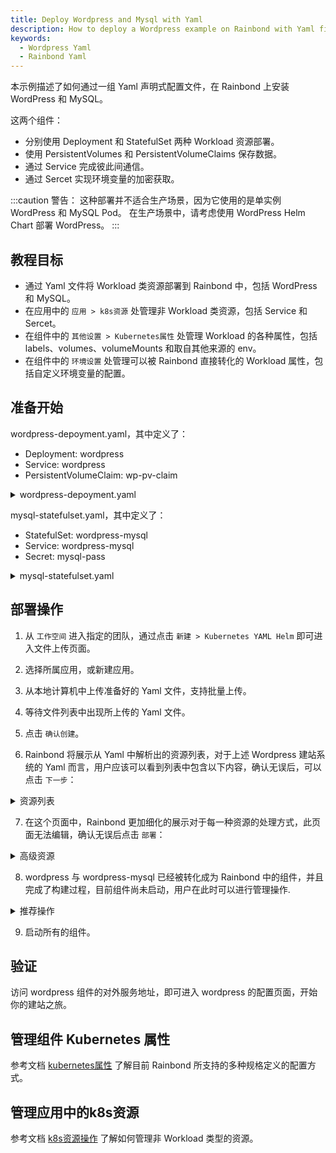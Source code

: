 ```yaml
---
title: Deploy Wordpress and Mysql with Yaml
description: How to deploy a Wordpress example on Rainbond with Yaml files available in native K8s.
keywords:
  - Wordpress Yaml
  - Rainbond Yaml
---
```


本示例描述了如何通过一组 Yaml 声明式配置文件，在 Rainbond 上安装 WordPress 和 MySQL。

这两个组件：

- 分别使用 Deployment 和 StatefulSet 两种 Workload 资源部署。
- 使用 PersistentVolumes 和 PersistentVolumeClaims 保存数据。
- 通过 Service 完成彼此间通信。
- 通过 Sercet 实现环境变量的加密获取。

:::caution
警告：
这种部署并不适合生产场景，因为它使用的是单实例 WordPress 和 MySQL Pod。 在生产场景中，请考虑使用 WordPress Helm Chart 部署 WordPress。
:::

## 教程目标

- 通过 Yaml 文件将 Workload 类资源部署到 Rainbond 中，包括 WordPress 和 MySQL。
- 在应用中的 `应用 > k8s资源` 处管理非 Workload 类资源，包括 Service 和 Sercet。
- 在组件中的 `其他设置 > Kubernetes属性` 处管理 Workload 的各种属性，包括 labels、volumes、volumeMounts 和取自其他来源的 env。
- 在组件中的 `环境设置` 处管理可以被 Rainbond 直接转化的 Workload 属性，包括自定义环境变量的配置。

## 准备开始

wordpress-depoyment.yaml，其中定义了：

- Deployment: wordpress
- Service: wordpress
- PersistentVolumeClaim: wp-pv-claim

<details>
  <summary>wordpress-depoyment.yaml</summary>
  <div>

```yaml
apiVersion: v1
kind: Service
metadata:
  name: wordpress
  labels:
    app: wordpress
spec:
  ports:
    - port: 80
  selector:
    app: wordpress
    tier: frontend
  type: LoadBalancer
---
apiVersion: v1
kind: PersistentVolumeClaim
metadata:
  name: wp-pv-claim
  labels:
    app: wordpress
spec:
  accessModes:
    - ReadWriteOnce
  resources:
    requests:
      storage: 20Gi
---
apiVersion: apps/v1
kind: Deployment
metadata:
  name: wordpress
  labels:
    app: wordpress
spec:
  selector:
    matchLabels:
      app: wordpress
      tier: frontend
  strategy:
    type: Recreate
  template:
    metadata:
      labels:
        app: wordpress
        tier: frontend
    spec:
      containers:
      - image: wordpress:4.8-apache
        name: wordpress
        env:
        - name: WORDPRESS_DB_HOST
          value: wordpress-mysql
        - name: WORDPRESS_DB_PASSWORD
          valueFrom:
            secretKeyRef:
              name: mysql-pass
              key: password
        ports:
        - containerPort: 80
          name: wordpress
        volumeMounts:
        - name: wordpress-persistent-storage
          mountPath: /var/www/html
      volumes:
      - name: wordpress-persistent-storage
        persistentVolumeClaim:
          claimName: wp-pv-claim

```

</div>
</details>

mysql-statefulset.yaml，其中定义了：

- StatefulSet: wordpress-mysql
- Service: wordpress-mysql
- Secret: mysql-pass

<details>
  <summary>mysql-statefulset.yaml</summary>
  <div>

```yaml
apiVersion: v1
kind: Service
metadata:
  name: wordpress-mysql
  labels:
    app: wordpress
spec:
  ports:
    - port: 3306
  selector:
    app: wordpress
    tier: mysql
  clusterIP: None
---
apiVersion: apps/v1
kind: StatefulSet
metadata:
  name: wordpress-mysql
  labels:
    app: wordpress
spec:
  serviceName: wordpress-mysql
  selector:
    matchLabels:
      app: wordpress
      tier: mysql
  template:
    metadata:
      labels:
        app: wordpress
        tier: mysql
    spec:
      containers:
      - image: mysql:5.6
        name: mysql
        env:
        - name: MYSQL_ROOT_PASSWORD
          valueFrom:
            secretKeyRef:
              name: mysql-pass
              key: password
        ports:
        - containerPort: 3306
          name: mysql
        volumeMounts:
        - name: mysql-data
          mountPath: /var/lib/mysql
  volumeClaimTemplates:
  - metadata:
      name: mysql-data
    spec:
      accessModes: 
        - ReadWriteOnce
      resources:
        requests:
          storage: 20Gi
---
apiVersion: v1
kind: Secret
metadata:
  name: mysql-pass
type: Opaque
data:
  password: cGFzc3dvcmQ=
```

</div>
</details>

## 部署操作

1. 从 `工作空间` 进入指定的团队，通过点击 `新建 > Kubernetes YAML Helm` 即可进入文件上传页面。

2. 选择所属应用，或新建应用。

3. 从本地计算机中上传准备好的 Yaml 文件，支持批量上传。

4. 等待文件列表中出现所上传的 Yaml 文件。

5. 点击 `确认创建`。

6. Rainbond 将展示从 Yaml 中解析出的资源列表，对于上述 Wordpress 建站系统的 Yaml 而言，用户应该可以看到列表中包含以下内容，确认无误后，可以点击 `下一步`：

<details>
  <summary>资源列表</summary>
  <div>

- **Deployment**: wordpress
- **StatefulSet**: wordpress-mysql
- **Service**: wordpress-mysql wordpress
- **PVC**: wp-pv-claim
- **Secret**: mysql-pass
- **ServiceAccount**: wordpress-mysql wordpress

</div>
</details>

7. 在这个页面中，Rainbond 更加细化的展示对于每一种资源的处理方式，此页面无法编辑，确认无误后点击 `部署`：

<details>
  <summary>高级资源</summary>
  <div>

- **wordpress-mysql**: 作为 StatefulSet 类型的 Workload 转化为组件，识别到的规格定义转化为 Rainbond 可配置的图形化选项或特殊属性。
- **wordpress**: 作为 Deployment 类型的 Workload 转化为组件，识别到的规格定义转化为 Rainbond 可配置的图形化选项或特殊属性。
- **k8s 资源**: 收录管理 Service 、 Sercet 、PersistentVolumeClaim 资源。

</div>
</details>

8. wordpress 与 wordpress-mysql 已经被转化成为 Rainbond 中的组件，并且完成了构建过程，目前组件尚未启动，用户在此时可以进行管理操作.

<details>
  <summary>推荐操作</summary>
  <div>

- **存储转换**: 对于 Yaml 中定义的 PV、PVC 等资源，会在组件的 `其他设置 > Kubernetes属性` 中体现为 `volumeMounts volumes`，此处建议将一般性的数据持久化配置 `volumeMounts volumes` 定义为 Rainbond 组件的存储，删除 `volumeMounts volumes` 中的对应存储记录，并在 `存储 > 存储设置 > 添加存储` 中加入需要被持久化的路径即可。

- **开启对外服务**: Rainbond 提供了4/7层网关，可以方便的为组件提供对外服务入口，用户只需要在 `端口` 中为指定端口指定 `端口协议` 打开 `对外服务` 即可生成可供访问的 `Ip:Port` 或域名类型的访问地址。

</div>
</details>

9. 启动所有的组件。

## 验证

访问 wordpress 组件的对外服务地址，即可进入 wordpress 的配置页面，开始你的建站之旅。

## 管理组件 Kubernetes 属性

参考文档 [kubernetes属性](/docs/kubernetes-native-guide/import-manage/special-attribute) 了解目前 Rainbond 所支持的多种规格定义的配置方式。

## 管理应用中的k8s资源

参考文档 [k8s资源操作](/docs/kubernetes-native-guide/import-manage/non-workload) 了解如何管理非 Workload 类型的资源。
